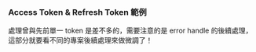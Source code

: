 ### Access Token & Refresh Token 範例
處理曾與先前單一 token 是差不多的，需要注意的是 error handle 的後續處理，這部分就要看不同的專案後續處理來做微調了！